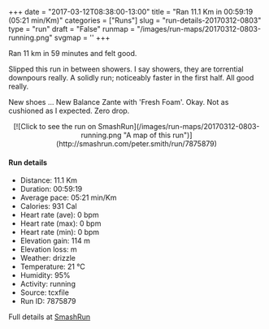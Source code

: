 +++
date = "2017-03-12T08:38:00-13:00"
title = "Ran 11.1 Km in 00:59:19 (05:21 min/Km)"
categories = ["Runs"]
slug = "run-details-20170312-0803"
type = "run"
draft = "False"
runmap = "/images/run-maps/20170312-0803-running.png"
svgmap = '<polyline points="92 11, 91 15, 91 17, 96 19, 96 22, 99 26, 95 33, 96 35, 100 39, 99 42, 100 43, 100 47, 97 54, 97 61, 99 64, 100 69, 98 72, 97 73, 96 74, 98 78, 93 89, 84 87, 69 83, 65 82, 21 73, 19 72, 13 64, 8 60, 9 59, 3 55, 0 51, 0 33, 20 30, 40 32, 53 32, 60 30, 69 22, 79 14, 85 15">'
+++

Ran 11 km in 59 minutes and felt good. 

Slipped this run in between showers. I say showers, they are torrential downpours really. A solidly run; noticeably faster in the first half. All good really. 

New shoes ... New Balance Zante with 'Fresh Foam'. Okay. Not as cushioned as I expected. Zero drop. 

<!--more-->

<center>
[![Click to see the run on SmashRun](/images/run-maps/20170312-0803-running.png "A map of this run")](http://smashrun.com/peter.smith/run/7875879)
</center>

#### Run details

* Distance: 11.1 Km
* Duration: 00:59:19
* Average pace: 05:21 min/Km
* Calories: 931 Cal
* Heart rate (ave): 0 bpm
* Heart rate (max): 0 bpm
* Heart rate (min): 0 bpm
* Elevation gain: 114 m
* Elevation loss:  m
* Weather: drizzle
* Temperature: 21 &deg;C
* Humidity: 95%
* Activity: running
* Source: tcxfile
* Run ID: 7875879

Full details at [SmashRun](http://smashrun.com/peter.smith/run/7875879)